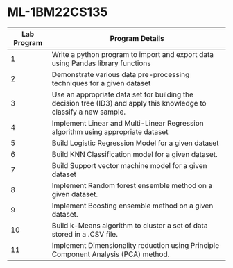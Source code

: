 # ML-1BM22CS135

| Lab Program | Program Details                                                                 |
|-------------|---------------------------------------------------------------------------------|
| 1           | Write a python program to import and export data using Pandas library functions |
| 2           | Demonstrate various data pre-processing techniques for a given dataset         |
| 3           | Use an appropriate data set for building the decision tree (ID3) and apply this knowledge to classify a new sample. |
| 4           | Implement Linear and Multi-Linear Regression algorithm using appropriate dataset |
| 5           | Build Logistic Regression Model for a given dataset                             |
| 6           | Build KNN Classification model for a given dataset.                             |
| 7           | Build Support vector machine model for a given dataset                          |
| 8           | Implement Random forest ensemble method on a given dataset.                     |
| 9           | Implement Boosting ensemble method on a given dataset.                          |
| 10          | Build k-Means algorithm to cluster a set of data stored in a .CSV file.        |
| 11          | Implement Dimensionality reduction using Principle Component Analysis (PCA) method. |
